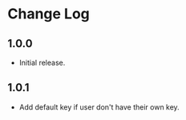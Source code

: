 # Change Log

## 1.0.0

* Initial release.

## 1.0.1

* Add default key if user don't have their own key.